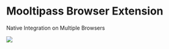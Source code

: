 # Mooltipass Browser Extension

Native Integration on Multiple Browsers

<img src="https://www.themooltipass.com/images/gallery/safari-chrome-ff.png" />